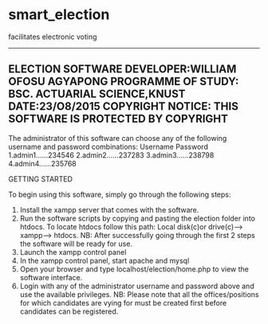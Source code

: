 # smart_election
facilitates electronic voting 

----------------------------------------------------------------------
ELECTION SOFTWARE
DEVELOPER:WILLIAM OFOSU AGYAPONG
PROGRAMME OF STUDY: BSC. ACTUARIAL SCIENCE,KNUST
DATE:23/O8/2015
COPYRIGHT NOTICE: THIS SOFTWARE IS PROTECTED BY COPYRIGHT
-----------------------------------------------------------------------------------------------------------------------------------------------------------------------------------------------------------
The administrator of this software can choose any of the following
username and password combinations:
  Username    Password
1.admin1......234546
2.admin2......237283
3.admin3......238798
4.admin4......235768


GETTING STARTED

To begin using this software, simply go through the following steps:
1. Install the xampp server that comes with the software.
2. Run the software scripts by copying and pasting the election folder into htdocs. To locate htdocs follow this path:
   Local disk(c)or drive(c)--> xampp--> htdocs.
NB: After successfully going through the first 2 steps the software will be ready for use.
3. Launch the xampp control panel 
4. In the xampp control panel, start apache and mysql
5. Open your browser and type localhost/election/home.php to view the software interface.
6. Login with any of the administrator username and password above and use the available privileges.
NB: Please note that all the offices/positions for which candidates are vying for must be created first before 
    candidates can be registered.
    
 


